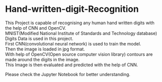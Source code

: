 # Hand-written-digit-Recognition

This Project is capable of recognising any human hand written digits with the help of CNN and OpenCV.</br>
MNIST(Modified National Institute of Standards and Technology database)  Digits Data is used in this project.</br>
First CNN(convolutional neural network)  is used to train the model.</br>
Then the image is loaded in jpg format.</br>
With help of OpenCV(Open source computer vision library) contours are made around the digits in the image.</br>
This Image is then evaluated and predicted with the help of CNN.</br>

Please check the Jupyter Notebook for better understanding.
